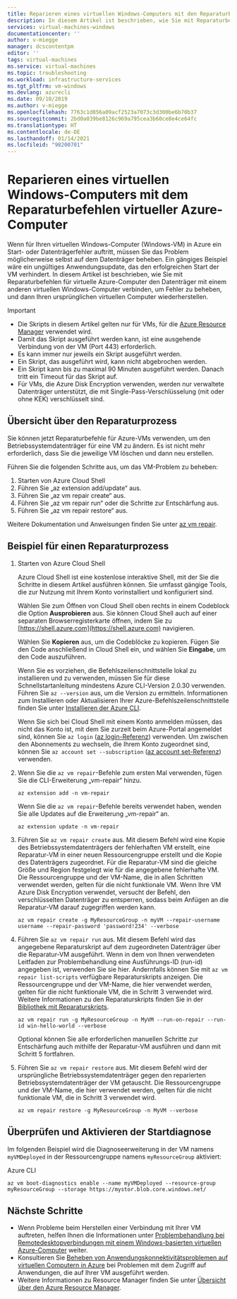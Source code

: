 ```yaml
---
title: Reparieren eines virtuellen Windows-Computers mit den Reparaturbefehlen für virtuelle Azure-Computer | Microsoft-Dokumentation
description: In diesem Artikel ist beschrieben, wie Sie mit Reparaturbefehlen für virtuelle Azure-Computer den Datenträger mit einem anderen virtuellen Windows-Computer verbinden, um Fehler zu beheben, und dann Ihren ursprünglichen virtuellen Computer wiederherstellen.
services: virtual-machines-windows
documentationcenter: ''
author: v-miegge
manager: dcscontentpm
editor: ''
tags: virtual-machines
ms.service: virtual-machines
ms.topic: troubleshooting
ms.workload: infrastructure-services
ms.tgt_pltfrm: vm-windows
ms.devlang: azurecli
ms.date: 09/10/2019
ms.author: v-miegge
ms.openlocfilehash: 7763c1d856a09acf2523a7073c3d300be6b70b37
ms.sourcegitcommit: 2bd0a039be8126c969a795cea3b60ce8e4ce64fc
ms.translationtype: HT
ms.contentlocale: de-DE
ms.lasthandoff: 01/14/2021
ms.locfileid: "98200701"
---
```

# <a name="repair-a-windows-vm-by-using-the-azure-virtual-machine-repair-commands"></a>Reparieren eines virtuellen Windows-Computers mit dem Reparaturbefehlen virtueller Azure-Computer

Wenn für Ihren virtuellen Windows-Computer (Windows-VM) in Azure ein Start- oder Datenträgerfehler auftritt, müssen Sie das Problem möglicherweise selbst auf dem Datenträger beheben. Ein gängiges Beispiel wäre ein ungültiges Anwendungsupdate, das den erfolgreichen Start der VM verhindert. In diesem Artikel ist beschrieben, wie Sie mit Reparaturbefehlen für virtuelle Azure-Computer den Datenträger mit einem anderen virtuellen Windows-Computer verbinden, um Fehler zu beheben, und dann Ihren ursprünglichen virtuellen Computer wiederherstellen.

> [!IMPORTANT]
> * Die Skripts in diesem Artikel gelten nur für VMs, für die [Azure Resource Manager](../../azure-resource-manager/management/overview.md) verwendet wird.
> * Damit das Skript ausgeführt werden kann, ist eine ausgehende Verbindung von der VM (Port 443) erforderlich.
> * Es kann immer nur jeweils ein Skript ausgeführt werden.
> * Ein Skript, das ausgeführt wird, kann nicht abgebrochen werden.
> * Ein Skript kann bis zu maximal 90 Minuten ausgeführt werden. Danach tritt ein Timeout für das Skript auf.
> * Für VMs, die Azure Disk Encryption verwenden, werden nur verwaltete Datenträger unterstützt, die mit Single-Pass-Verschlüsselung (mit oder ohne KEK) verschlüsselt sind.


## <a name="repair-process-overview"></a>Übersicht über den Reparaturprozess

Sie können jetzt Reparaturbefehle für Azure-VMs verwenden, um den Betriebssystemdatenträger für eine VM zu ändern. Es ist nicht mehr erforderlich, dass Sie die jeweilige VM löschen und dann neu erstellen.

Führen Sie die folgenden Schritte aus, um das VM-Problem zu beheben:

1. Starten von Azure Cloud Shell
2. Führen Sie „az extension add/update“ aus.
3. Führen Sie „az vm repair create“ aus.
4. Führen Sie „az vm repair run“ oder die Schritte zur Entschärfung aus.
5. Führen Sie „az vm repair restore“ aus.

Weitere Dokumentation und Anweisungen finden Sie unter [az vm repair](/cli/azure/ext/vm-repair/vm/repair).

## <a name="repair-process-example"></a>Beispiel für einen Reparaturprozess

1. Starten von Azure Cloud Shell

   Azure Cloud Shell ist eine kostenlose interaktive Shell, mit der Sie die Schritte in diesem Artikel ausführen können. Sie umfasst gängige Tools, die zur Nutzung mit Ihrem Konto vorinstalliert und konfiguriert sind.

   Wählen Sie zum Öffnen von Cloud Shell oben rechts in einem Codeblock die Option **Ausprobieren** aus. Sie können Cloud Shell auch auf einer separaten Browserregisterkarte öffnen, indem Sie zu [https://shell.azure.com](https://shell.azure.com) navigieren.

   Wählen Sie **Kopieren** aus, um die Codeblöcke zu kopieren. Fügen Sie den Code anschließend in Cloud Shell ein, und wählen Sie **Eingabe**, um den Code auszuführen.

   Wenn Sie es vorziehen, die Befehlszeilenschnittstelle lokal zu installieren und zu verwenden, müssen Sie für diese Schnellstartanleitung mindestens Azure CLI-Version 2.0.30 verwenden. Führen Sie ``az --version`` aus, um die Version zu ermitteln. Informationen zum Installieren oder Aktualisieren Ihrer Azure-Befehlszeilenschnittstelle finden Sie unter [Installieren der Azure CLI](/cli/azure/install-azure-cli).
   
   Wenn Sie sich bei Cloud Shell mit einem Konto anmelden müssen, das nicht das Konto ist, mit dem Sie zurzeit beim Azure-Portal angemeldet sind, können Sie ``az login`` ([az login-Referenz](/cli/azure/reference-index#az-login&preserve-view=true)) verwenden.  Um zwischen den Abonnements zu wechseln, die Ihrem Konto zugeordnet sind, können Sie ``az account set --subscription`` ([az account set-Referenz](/cli/azure/account#az-account-set&preserve-view=true)) verwenden.

2. Wenn Sie die `az vm repair`-Befehle zum ersten Mal verwenden, fügen Sie die CLI-Erweiterung „vm-repair“ hinzu.

   ```azurecli-interactive
   az extension add -n vm-repair
   ```

   Wenn Sie die `az vm repair`-Befehle bereits verwendet haben, wenden Sie alle Updates auf die Erweiterung „vm-repair“ an.

   ```azurecli-interactive
   az extension update -n vm-repair
   ```

3. Führen Sie `az vm repair create` aus. Mit diesem Befehl wird eine Kopie des Betriebssystemdatenträgers der fehlerhaften VM erstellt, eine Reparatur-VM in einer neuen Ressourcengruppe erstellt und die Kopie des Datenträgers zugeordnet.  Für die Reparatur-VM sind die gleiche Größe und Region festgelegt wie für die angegebene fehlerhafte VM. Die Ressourcengruppe und der VM-Name, die in allen Schritten verwendet werden, gelten für die nicht funktionale VM. Wenn Ihre VM Azure Disk Encryption verwendet, versucht der Befehl, den verschlüsselten Datenträger zu entsperren, sodass beim Anfügen an die Reparatur-VM darauf zugegriffen werden kann.

   ```azurecli-interactive
   az vm repair create -g MyResourceGroup -n myVM --repair-username username --repair-password 'password!234' --verbose
   ```

4. Führen Sie `az vm repair run` aus. Mit diesem Befehl wird das angegebene Reparaturskript auf dem zugeordneten Datenträger über die Reparatur-VM ausgeführt. Wenn in dem von Ihnen verwendeten Leitfaden zur Problembehandlung eine Ausführungs-ID (run-id) angegeben ist, verwenden Sie sie hier. Andernfalls können Sie mit `az vm repair list-scripts` verfügbare Reparaturskripts anzeigen. Die Ressourcengruppe und der VM-Name, die hier verwendet werden, gelten für die nicht funktionale VM, die in Schritt 3 verwendet wird. Weitere Informationen zu den Reparaturskripts finden Sie in der [Bibliothek mit Reparaturskripts](https://github.com/Azure/repair-script-library).

   ```azurecli-interactive
   az vm repair run -g MyResourceGroup -n MyVM --run-on-repair --run-id win-hello-world --verbose
   ```
   
   Optional können Sie alle erforderlichen manuellen Schritte zur Entschärfung auch mithilfe der Reparatur-VM ausführen und dann mit Schritt 5 fortfahren.

5. Führen Sie `az vm repair restore` aus. Mit diesem Befehl wird der ursprüngliche Betriebssystemdatenträger gegen den reparierten Betriebssystemdatenträger der VM getauscht. Die Ressourcengruppe und der VM-Name, die hier verwendet werden, gelten für die nicht funktionale VM, die in Schritt 3 verwendet wird.

   ```azurecli-interactive
   az vm repair restore -g MyResourceGroup -n MyVM --verbose
   ```

## <a name="verify-and-enable-boot-diagnostics"></a>Überprüfen und Aktivieren der Startdiagnose

Im folgenden Beispiel wird die Diagnoseerweiterung in der VM namens ``myVMDeployed`` in der Ressourcengruppe namens ``myResourceGroup`` aktiviert:

Azure CLI

```azurecli-interactive
az vm boot-diagnostics enable --name myVMDeployed --resource-group myResourceGroup --storage https://mystor.blob.core.windows.net/
```

## <a name="next-steps"></a>Nächste Schritte

* Wenn Probleme beim Herstellen einer Verbindung mit Ihrer VM auftreten, helfen Ihnen die Informationen unter [Problembehandlung bei Remotedesktopverbindungen mit einem Windows-basierten virtuellen Azure-Computer](./troubleshoot-rdp-connection.md) weiter.
* Konsultieren Sie [Beheben von Anwendungskonnektivitätsproblemen auf virtuellen Computern in Azure](./troubleshoot-app-connection.md) bei Problemen mit dem Zugriff auf Anwendungen, die auf Ihrer VM ausgeführt werden.
* Weitere Informationen zu Resource Manager finden Sie unter [Übersicht über den Azure Resource Manager](../../azure-resource-manager/management/overview.md).
